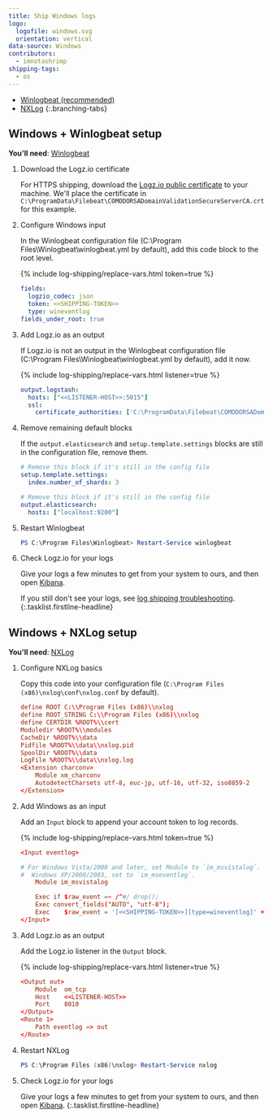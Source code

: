 ```yaml
---
title: Ship Windows logs
logo:
  logofile: windows.svg
  orientation: vertical
data-source: Windows
contributors:
  - imnotashrimp
shipping-tags:
  - os
---
```


<div class="branching-container">

* [Winlogbeat <span class="sm ital">(recommended)</span>](#winlogbeat-config)
* [NXLog](#nxlog-config)
{:.branching-tabs}

<div id="winlogbeat-config">

## Windows + Winlogbeat setup

**You'll need**:
[Winlogbeat](https://www.elastic.co/downloads/beats/winlogbeat)

1.  Download the Logz.io certificate

    For HTTPS shipping, download the [Logz.io public certificate](https://raw.githubusercontent.com/logzio/public-certificates/master/COMODORSADomainValidationSecureServerCA.crt) to your machine.
    We'll place the certificate in `C:\ProgramData\Filebeat\COMODORSADomainValidationSecureServerCA.crt` for this example.

2.  Configure Windows input

    In the Winlogbeat configuration file (C:\Program Files\Winlogbeat\winlogbeat.yml by default), add this code block to the root level.

    {% include log-shipping/replace-vars.html token=true %}

    ```yaml
    fields:
      logzio_codec: json
      token: <<SHIPPING-TOKEN>>
      type: wineventlog
    fields_under_root: true
    ```

3.  Add Logz.io as an output

    If Logz.io is not an output in the Winlogbeat configuration file (C:\Program Files\Winlogbeat\winlogbeat.yml by default), add it now.

    {% include log-shipping/replace-vars.html listener=true %}

    ```yaml
    output.logstash:
      hosts: ["<<LISTENER-HOST>>:5015"]
      ssl:
        certificate_authorities: ['C:\ProgramData\Filebeat\COMODORSADomainValidationSecureServerCA.crt']
    ```

4.  Remove remaining default blocks

    If the `output.elasticsearch` and `setup.template.settings` blocks are still in the configuration file, remove them.

    ```yaml
    # Remove this block if it's still in the config file
    setup.template.settings:
      index.number_of_shards: 3
    ```

    ```yaml
    # Remove this block if it's still in the config file
    output.elasticsearch:
      hosts: ["localhost:9200"]
    ```

5.  Restart Winlogbeat

    ```powershell
    PS C:\Program Files\Winlogbeat> Restart-Service winlogbeat
    ```

6.  Check Logz.io for your logs

    Give your logs a few minutes to get from your system to ours, and then open [Kibana](https://app.logz.io/#/dashboard/kibana).

    If you still don't see your logs, see [log shipping troubleshooting]({{site.baseurl}}/user-guide/log-shipping/log-shipping-troubleshooting.html).
{:.tasklist.firstline-headline}

</div>

<div id="nxlog-config">

## Windows + NXLog setup

**You'll need**:
[NXLog](https://nxlog.co/products/nxlog-community-edition/download)

1.  Configure NXLog basics

    Copy this code into your configuration file (`C:\Program Files (x86)\nxlog\conf\nxlog.conf` by default).

    ```conf
    define ROOT C:\\Program Files (x86)\\nxlog
    define ROOT_STRING C:\\Program Files (x86)\\nxlog
    define CERTDIR %ROOT%\\cert
    Moduledir %ROOT%\\modules
    CacheDir %ROOT%\\data
    Pidfile %ROOT%\\data\\nxlog.pid
    SpoolDir %ROOT%\\data
    LogFile %ROOT%\\data\\nxlog.log
    <Extension charconv>
        Module xm_charconv
        AutodetectCharsets utf-8, euc-jp, utf-16, utf-32, iso8859-2
    </Extension>
    ```

2.  Add Windows as an input

    Add an `Input` block to append your account token to log records.

    {% include log-shipping/replace-vars.html token=true %}

    ```conf
    <Input eventlog>

    # For Windows Vista/2008 and later, set Module to `im_msvistalog`. For
    #  Windows XP/2000/2003, set to `im_mseventlog`.
        Module im_msvistalog

        Exec if $raw_event =~ /^#/ drop();
        Exec convert_fields("AUTO", "utf-8");
        Exec    $raw_event = '[<<SHIPPING-TOKEN>>][type=wineventlog]' + $raw_event;
    </Input>
    ```

3.  Add Logz.io as an output

    Add the Logz.io listener in the `Output` block.

    {% include log-shipping/replace-vars.html listener=true %}

    ```conf
    <Output out>
        Module  om_tcp
        Host    <<LISTENER-HOST>>
        Port    8010
    </Output>
    <Route 1>
        Path eventlog => out
    </Route>
    ```

4.  Restart NXLog

    ```powershell
    PS C:\Program Files (x86)\nxlog> Restart-Service nxlog
    ```
5.  Check Logz.io for your logs

    Give your logs a few minutes to get from your system to ours, and then open [Kibana](https://app.logz.io/#/dashboard/kibana).
{:.tasklist.firstline-headline}

</div>

</div>